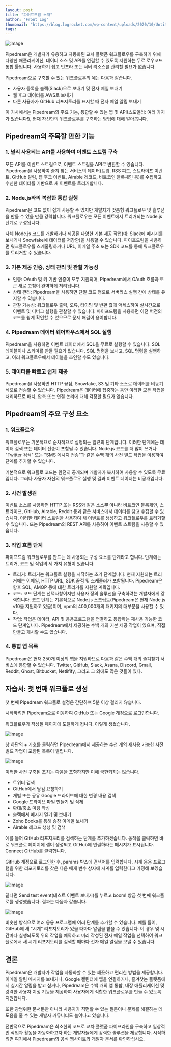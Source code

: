 ```yaml
---
layout: post
title: "파이프드림 소개"
author: "Front Log"
thumbnail: "https://blog.logrocket.com/wp-content/uploads/2020/10/Untitled-design-15.png"
tags: 
---
```



![image](https://i2.wp.com/blog.logrocket.com/wp-content/uploads/2020/10/Untitled-design-15.png?fit=730%2C487&ssl=1)

Pipedream은 개발자가 유용하고 자동화된 교차 플랫폼 워크플로우를 구축하기 위해 다양한 애플리케이션, 데이터 소스 및 API를 연결할 수 있도록 지원하는 무료 로우코드 통합 툴입니다. 사용하기 쉽고 인프라 또는 서버 리소스를 관리할 필요가 없습니다.

Pipedream으로 구축할 수 있는 워크플로우의 예는 다음과 같습니다.

- 사용자 등록을 슬랙(Slack)으로 보내기 및 전자 메일 보내기
- 웹 후크 데이터를 AWS로 보내기
- 다른 사용자가 GitHub 리포지토리를 표시할 때 전자 메일 알림 보내기

이 기사에서는 Pipedream의 주요 기능, 통합할 수 있는 앱 및 API(스포일러: 여러 가지가 있습니다!), 현재 자신만의 워크플로우를 구축하는 방법에 대해 알아봅니다.

## Pipedream의 주목할 만한 기능

### 1. 널리 사용되는 API를 사용하여 이벤트 스트림 구축

모든 API를 이벤트 스트림으로, 이벤트 스트림을 API로 변환할 수 있습니다. Pipedream을 사용하여 즐겨 찾는 서비스의 데이터(트윗, RSS 피드, 스트라이프 이벤트, GitHub 알림, 웹 후크 이벤트, Airable 레코드, 비트코인 블록체인 등)를 수집하고 수신한 데이터를 기반으로 새 이벤트를 트리거합니다.

### 2. Node.js와의 복잡한 통합 실행

Pipedream은 코드 없이 쉽게 사용할 수 있지만 개발자가 맞춤형 워크플로우 및 솔루션을 만들 수 있을 만큼 강력합니다. 워크플로우는 모든 이벤트에서 트리거되는 Node.js 단계로 구성됩니다.

자체 Node.js 코드를 개발하거나 제공된 다양한 기본 제공 작업(예: Slack에 메시지를 보내거나 Snowfake에 데이터를 저장함)을 사용할 수 있습니다. 파이프드림을 사용하면 워크플로우를 스케줄링하거나 URL, 이메일 주소 또는 SDK 코드를 통해 워크플로우를 트리거할 수 있습니다.

### 3. 기본 제공 인증, 상태 관리 및 관찰 가능성

- 인증: OAuth 및 키 기반 인증이 모두 지원되며, Pipedream에서 OAuth 흐름과 토큰 새로 고침이 완벽하게 처리됩니다.
- 상태 관리: Pipedream을 사용하면 단일 코드 행으로 서버리스 실행 간에 상태를 유지할 수 있습니다.
- 관찰 가능성: 워크플로우 출력, 오류, 타이밍 및 반환 값에 액세스하여 실시간으로 이벤트 및 디버그 실행을 관찰할 수 있습니다. 파이프드림을 사용하면 이전 버전의 코드를 쉽게 확인할 수 있으므로 문제 해결이 용이합니다.

### 4. Pipedream 데이터 웨어하우스에서 SQL 실행

Pipedream을 사용하면 이벤트 데이터에서 SQL을 무료로 실행할 수 있습니다. SQL 테이블이나 스키마를 만들 필요가 없습니다. SQL 명령을 보내고, SQL 명령을 실행하고, 여러 워크플로우에서 테이블을 조인할 수도 있습니다.

### 5. 데이터를 빠르고 쉽게 제공

Pipedream을 사용하면 HTTP 끝점, Snowfake, S3 및 기타 소스로 데이터를 비동기식으로 전송할 수 있습니다. Pipedream은 데이터에 집중하는 동안 이러한 모든 작업을 처리하므로 배치, 압축 또는 연결 논리에 대해 걱정할 필요가 없습니다.

## Pipedream의 주요 구성 요소

### 1. 워크플로우

워크플로우는 기본적으로 순차적으로 실행되는 일련의 단계입니다. 이러한 단계에는 데이터 검색 또는 데이터 전송이 포함될 수 있습니다. Node.js 코드를 더 많이 쓰거나 "Twitter 검색" 또는 "SMS 메시지 전송"과 같은 수백 개의 사전 빌드 작업을 이용하여 단계를 추가할 수 있습니다.

기본적으로 워크플로 코드는 완전히 공개되며 개발자가 복사하여 사용할 수 있도록 무료입니다. 그러나 사용자 자신의 워크플로우 실행 및 결과 이벤트 데이터는 비공개입니다.

### 2. 사건 발생원

이벤트 소스를 사용하면 HTTP 또는 RSS와 같은 소스뿐 아니라 비트코인 블록체인, 스트라이프, GitHub, Airable, Reddit 등과 같은 서비스에서 데이터를 찾고 수집할 수 있습니다. 이러한 데이터 스트림을 사용하여 새 이벤트를 생성하고 워크플로우를 트리거할 수 있습니다. 또는 Pipedream의 REST API를 사용하여 이벤트 스트림을 사용할 수 있습니다.

### 3. 작업 흐름 단계

파이프드림 워크플로우를 만드는 데 사용되는 구성 요소를 단계라고 합니다. 단계에는 트리거, 코드 및 작업의 세 가지 유형이 있습니다.

- 트리거: 트리거는 워크플로 실행을 시작하는 초기 단계입니다. 현재 지원되는 트리거에는 이메일, HTTP URL, SDK 끝점 및 스케줄러가 포함됩니다. Pipedream은 향후 SQL, AMQP 등에 대한 트리거를 지원할 계획입니다.
- 코드: 코드 단계는 선택사항이지만 사용자 정의 솔루션을 구축하려는 개발자에게 강력합니다. 코드 단계는 기본적으로 Node.js 스크립트(Pipedream은 현재 Node.js v10을 지원하고 있음)이며, npm의 400,000개의 패키지의 대부분을 사용할 수 있다.
- 작업: 작업은 데이터, API 및 응용프로그램을 연결하고 통합하는 재사용 가능한 코드 단계입니다. Pipedream에서 제공하는 수백 개의 기본 제공 작업이 있으며, 직접 만들고 게시할 수도 있습니다.

### 4. 통합 앱 목록

Pipedream은 현재 250개 이상의 앱을 지원하므로 다음과 같은 수백 개의 즐겨찾기 서비스에 통합할 수 있습니다. Twitter, GitHub, Slack, Asana, Discord, Gmail, Reddit, Ghost, Bitbucket, Netlifify, 그리고 그 외에도 많은 것들이 있다.

## 자습서: 첫 번째 워크플로 생성

첫 번째 Pipedream 워크플로 설정은 간단하며 5분 이상 걸리지 않습니다.

시작하려면 Pipdream으로 이동하여 GitHub 또는 Google 계정으로 로그인합니다.

워크플로우가 작성될 페이지에 도달하게 됩니다. 이렇게 생겼습니다.

![image](https://i1.wp.com/blog.logrocket.com/wp-content/uploads/2020/10/image3.png?resize=730%2C416&ssl=1)

창 하단의 + 기호를 클릭하면 Pipedream에서 제공하는 수천 개의 재사용 가능한 사전 빌드 작업이 포함된 목록이 열립니다.

![image](https://i0.wp.com/blog.logrocket.com/wp-content/uploads/2020/10/image2.png?resize=730%2C417&ssl=1)

이러한 사전 구축된 조치는 다음을 포함하지만 이에 국한되지는 않습니다.

- 트위터 검색
- GitHub에서 당김 요청하기
- 개별 또는 공유 Google 드라이브에 대한 변경 내용 검색
- Google 드라이브 파일 만들기 및 삭제
- 확대/축소 미팅 작성
- 슬랙에서 메시지 열기 및 보내기
- Zoho Books를 통해 송장 이메일 보내기
- Airable 레코드 생성 및 검색

예를 들어 GitHub 리포지토리를 검색하는 단계를 추가하겠습니다. 동작을 클릭하면 바로 워크플로 페이지에 셀이 생성되고 GitHub에 연결하라는 메시지가 표시됩니다. Connect GitHub를 클릭합니다.

GitHub 계정으로 로그인한 후, params 박스에 검색어를 입력합니다. 시계 응용 프로그램을 위한 리포지토리를 찾은 다음 매개 변수 상자에 시계를 입력한다고 가정해 보겠습니다.

![image](https://i2.wp.com/blog.logrocket.com/wp-content/uploads/2020/10/image5.png?resize=730%2C332&ssl=1)

끝나면 Send test event(테스트 이벤트 보내기)를 누르고 boom! 방금 첫 번째 워크플로를 생성했습니다. 결과는 다음과 같습니다.

![image](https://i0.wp.com/blog.logrocket.com/wp-content/uploads/2020/10/image4.png?resize=730%2C545&ssl=1)

비슷한 방식으로 여러 응용 프로그램에 여러 단계를 추가할 수 있습니다. 예를 들어, GitHub에 새 "시계" 리포지토리가 있을 때마다 알림을 받을 수 있습니다. 이 경우 몇 시간마다 실행되도록 위의 작업을 예약하고 미리 작성된 전자 메일 작업을 선택하여 워크플로에서 새 시계 리포지토리를 검색할 때마다 전자 메일 알림을 보낼 수 있습니다.

## 결론

Pipedream은 개발자가 작업을 자동화할 수 있는 깨끗하고 편리한 방법을 제공합니다. 이메일 알림 메시지를 보내거나, Google 캘린더에 앱을 연결하거나, 즐겨찾는 플랫폼에서 실시간 알림을 받고 싶거나, Pipedream은 수백 개의 앱 통합, 내장 애플리케이션 및 강력한 사용자 지정 기능을 제공하여 사용자에게 적합한 워크플로우를 만들 수 있도록 지원합니다.

또한 광범위한 문서뿐만 아니라 사용자가 직면할 수 있는 질문이나 문제를 해결하는 데 도움을 줄 수 있는 개발자 커뮤니티도 늘어나고 있습니다.

전반적으로 Pipedream은 최소한의 코드로 교차 플랫폼 파이프라인을 구축하고 일상적인 작업과 활동을 자동화하고자 하는 개발자들에게 강력한 솔루션을 제공합니다. 시작하려면 여기에서 Pipedream의 공식 웹사이트와 개발자 문서를 확인하십시오.
